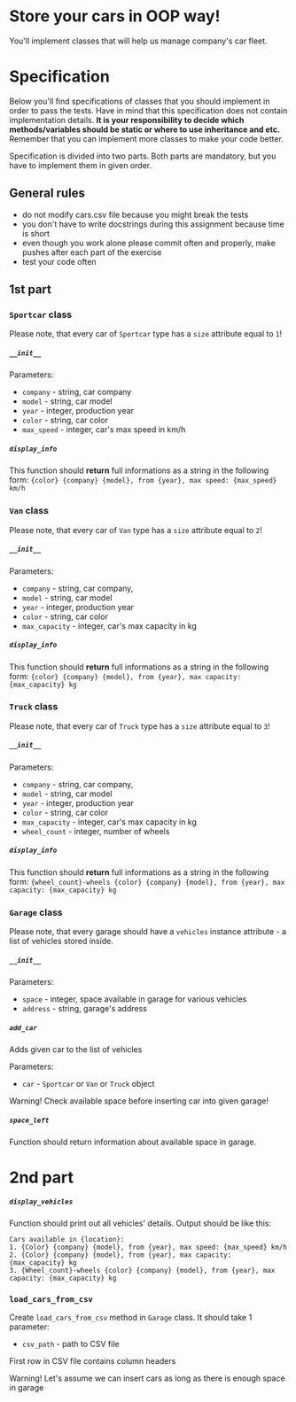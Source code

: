 # Store your cars in OOP way!
You'll implement classes that will help us manage company's car fleet.

# Specification
Below you'll find specifications of classes that you should implement in order to pass the tests. Have in mind that this specification does not contain implementation details. **It is your responsibility to decide which methods/variables should be static or where to use inheritance and etc.** Remember that you can implement more classes to make your code better.

Specification is divided into two parts. Both parts are mandatory, but you have to implement them in given order.

## General rules
* do not modify cars.csv file because you might break the tests
* you don't have to write docstrings during this assignment because time is short
* even though you work alone please commit often and properly, make pushes after each part of the exercise
* test your code often

## 1st part

### `Sportcar` class
Please note, that every car of `Sportcar` type has a `size` attribute equal to `1`!


##### `__init__`

Parameters:
* `company` - string, car company
* `model` - string, car model
* `year` - integer, production year
* `color` - string, car color
* `max_speed` - integer, car's max speed in km/h

##### `display_info`

This function should __return__ full informations as a string in the following form:
`{color} {company} {model}, from {year}, max speed: {max_speed} km/h`



### `Van` class
Please note, that every car of `Van` type has a `size` attribute equal to `2`!


##### `__init__`

Parameters:
* `company` - string, car company,
* `model` - string, car model
* `year` - integer, production year
* `color` - string, car color
* `max_capacity` - integer, car's max capacity in kg

##### `display_info`

This function should __return__ full informations as a string in the following form:
`{color} {company} {model}, from {year}, max capacity: {max_capacity} kg`



### `Truck` class
Please note, that every car of `Truck` type has a `size` attribute equal to `3`!


##### `__init__`

Parameters:
* `company` - string, car company,
* `model` - string, car model
* `year` - integer, production year
* `color` - string, car color
* `max_capacity` - integer, car's max capacity in kg
* `wheel_count` - integer, number of wheels

##### `display_info`

This function should __return__ full informations as a string in the following form:
`{wheel_count}-wheels {color} {company} {model}, from {year}, max capacity: {max_capacity} kg`




### `Garage` class
Please note, that every garage should have a `vehicles` instance attribute - a list of vehicles stored inside.

##### `__init__`

Parameters:
* `space` - integer, space available in garage for various vehicles
* `address` - string, garage's address


##### `add_car`
Adds given car to the list of vehicles

Parameters:
* `car` - `Sportcar` or `Van` or `Truck` object

Warning! Check available space before inserting car into given garage!

##### `space_left`
Function should return information about available space in garage.


# 2nd part

##### `display_vehicles`
Function should print out all vehicles' details.
Output should be like this:
```
Cars available in {location}:
1. {Color} {company} {model}, from {year}, max speed: {max_speed} km/h
2. {Color} {company} {model}, from {year}, max capacity: {max_capacity} kg
3. {Wheel_count}-wheels {color} {company} {model}, from {year}, max capacity: {max_capacity} kg
```

### `load_cars_from_csv`

Create `load_cars_from_csv` method in `Garage` class. It should take 1 parameter:

* `csv_path` - path to CSV file


First row in CSV file contains column headers

Warning! Let's assume we can insert cars as long as there is enough space in garage
